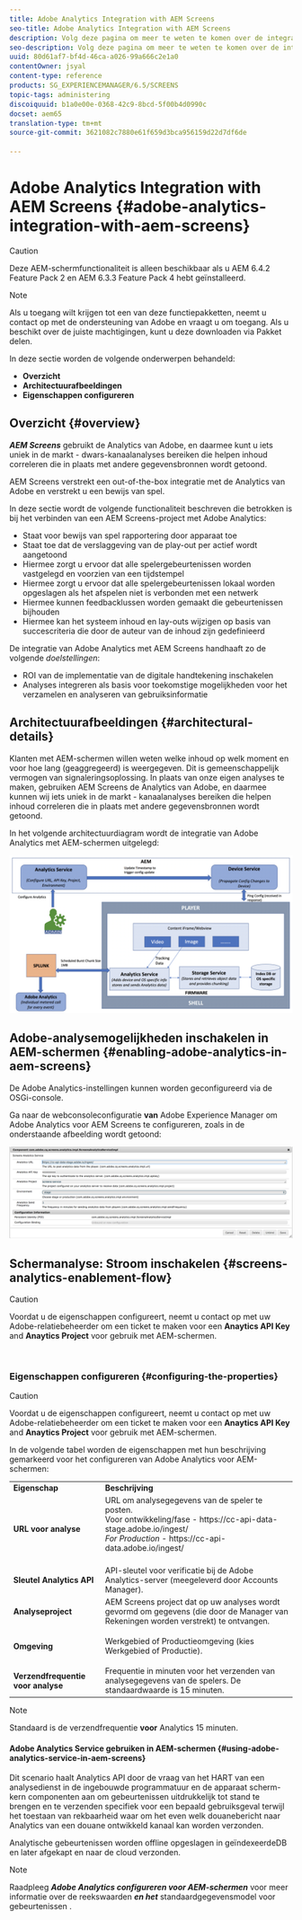 ```yaml
---
title: Adobe Analytics Integration with AEM Screens
seo-title: Adobe Analytics Integration with AEM Screens
description: Volg deze pagina om meer te weten te komen over de integratie van AEM-schermen in de box met Adobe Analytics en geeft u een proefdruk van het afspelen.
seo-description: Volg deze pagina om meer te weten te komen over de integratie van AEM-schermen in de box met Adobe Analytics en geeft u een proefdruk van het afspelen.
uuid: 80d61af7-bf4d-46ca-a026-99a666c2e1a0
contentOwner: jsyal
content-type: reference
products: SG_EXPERIENCEMANAGER/6.5/SCREENS
topic-tags: administering
discoiquuid: b1a0e00e-0368-42c9-8bcd-5f00b4d0990c
docset: aem65
translation-type: tm+mt
source-git-commit: 3621082c7880e61f659d3bca956159d22d7df6de

---
```



# Adobe Analytics Integration with AEM Screens {#adobe-analytics-integration-with-aem-screens}

>[!CAUTION]
>
>Deze AEM-schermfunctionaliteit is alleen beschikbaar als u AEM 6.4.2 Feature Pack 2 en AEM 6.3.3 Feature Pack 4 hebt geïnstalleerd.

>[!NOTE]
>Als u toegang wilt krijgen tot een van deze functiepakketten, neemt u contact op met de ondersteuning van Adobe en vraagt u om toegang. Als u beschikt over de juiste machtigingen, kunt u deze downloaden via Pakket delen.

In deze sectie worden de volgende onderwerpen behandeld:

* **Overzicht**
* **Architectuurafbeeldingen**
* **Eigenschappen configureren**

## Overzicht {#overview}

***AEM Screens*** gebruikt de Analytics van Adobe, en daarmee kunt u iets uniek in de markt - dwars-kanaalanalyses bereiken die helpen inhoud correleren die in plaats met andere gegevensbronnen wordt getoond.

AEM Screens verstrekt een out-of-the-box integratie met de Analytics van Adobe en verstrekt u een bewijs van spel.

In deze sectie wordt de volgende functionaliteit beschreven die betrokken is bij het verbinden van een AEM Screens-project met Adobe Analytics:

* Staat voor bewijs van spel rapportering door apparaat toe
* Staat toe dat de verslaggeving van de play-out per actief wordt aangetoond
* Hiermee zorgt u ervoor dat alle spelergebeurtenissen worden vastgelegd en voorzien van een tijdstempel
* Hiermee zorgt u ervoor dat alle spelergebeurtenissen lokaal worden opgeslagen als het afspelen niet is verbonden met een netwerk
* Hiermee kunnen feedbacklussen worden gemaakt die gebeurtenissen bijhouden
* Hiermee kan het systeem inhoud en lay-outs wijzigen op basis van succescriteria die door de auteur van de inhoud zijn gedefinieerd

De integratie van Adobe Analytics met AEM Screens handhaaft zo de volgende *doelstellingen*:

* ROI van de implementatie van de digitale handtekening inschakelen
* Analyses integreren als basis voor toekomstige mogelijkheden voor het verzamelen en analyseren van gebruiksinformatie

## Architectuurafbeeldingen {#architectural-details}

Klanten met AEM-schermen willen weten welke inhoud op welk moment en voor hoe lang (geaggregeerd) is weergegeven. Dit is gemeenschappelijk vermogen van signaleringsoplossing. In plaats van onze eigen analyses te maken, gebruiken AEM Screens de Analytics van Adobe, en daarmee kunnen wij iets uniek in de markt - kanaalanalyses bereiken die helpen inhoud correleren die in plaats met andere gegevensbronnen wordt getoond.

In het volgende architectuurdiagram wordt de integratie van Adobe Analytics met AEM-schermen uitgelegd:

![screen_shot_2018-09-12at85611am](assets/screen_shot_2018-09-12at85611am.png)

## Adobe-analysemogelijkheden inschakelen in AEM-schermen {#enabling-adobe-analytics-in-aem-screens}

De Adobe Analytics-instellingen kunnen worden geconfigureerd via de OSGi-console.

Ga naar de webconsoleconfiguratie **van** Adobe Experience Manager om Adobe Analytics voor AEM Screens te configureren, zoals in de onderstaande afbeelding wordt getoond:

![screen_shot_2018-09-04at25550pm](assets/screen_shot_2018-09-04at25550pm.png)

## Schermanalyse: Stroom inschakelen {#screens-analytics-enablement-flow}

>[!CAUTION]
>
>Voordat u de eigenschappen configureert, neemt u contact op met uw Adobe-relatiebeheerder om een ticket te maken voor een **Anaytics API Key** and **Anaytics Project** voor gebruik met AEM-schermen.

![]()

### Eigenschappen configureren {#configuring-the-properties}

>[!CAUTION]
>
>Voordat u de eigenschappen configureert, neemt u contact op met uw Adobe-relatiebeheerder om een ticket te maken voor een **Anaytics API Key** and **Anaytics Project** voor gebruik met AEM-schermen.

In de volgende tabel worden de eigenschappen met hun beschrijving gemarkeerd voor het configureren van Adobe Analytics voor AEM-schermen:

<table>
 <tbody>
  <tr>
   <td><strong>Eigenschap</strong></td>
   <td><strong>Beschrijving</strong></td>
  </tr>
  <tr>
   <td><strong>URL voor analyse</strong></td>
   <td>URL om analysegegevens van de speler te posten. <br>
   Voor ontwikkeling/fase</em> - https://cc-api-data-stage.adobe.io/ingest/<br /> <em>For Production</em> - https://cc-api-data.adobe.io/ingest/</em><br /> <br /></td>
  </tr>
  <tr>
   <td><strong>Sleutel Analytics API</strong></td>
   <td>API-sleutel voor verificatie bij de Adobe Analytics-server (meegeleverd door Accounts Manager).</td>
  </tr>
  <tr>
   <td><strong>Analyseproject</strong></td>
   <td>AEM Screens project dat op uw analyses wordt gevormd om gegevens (die door de Manager van Rekeningen worden verstrekt) te ontvangen.</td>
  </tr>
  <tr>
   <td><strong>Omgeving</strong></td>
   <td><p>Werkgebied of Productieomgeving (kies Werkgebied of Productie).</p></td>
  </tr>
  <tr>
   <td><strong>Verzendfrequentie voor analyse</strong></td>
   <td>Frequentie in minuten voor het verzenden van analysegegevens van de spelers. De standaardwaarde is 15 minuten.</td>
  </tr>
 </tbody>
</table>

>[!NOTE]
>
>Standaard is de verzendfrequentie **voor** Analytics 15 minuten.

#### Adobe Analytics Service gebruiken in AEM-schermen {#using-adobe-analytics-service-in-aem-screens}

Dit scenario haalt Analytics API door de vraag van het HART van een analysedienst in de ingebouwde programmatuur en de apparaat scherm-kern componenten aan om gebeurtenissen uitdrukkelijk tot stand te brengen en te verzenden specifiek voor een bepaald gebruiksgeval terwijl het toestaan van rekbaarheid waar om het even welk douanebericht naar Analytics van een douane ontwikkeld kanaal kan worden verzonden.

Analytische gebeurtenissen worden offline opgeslagen in geïndexeerdeDB en later afgekapt en naar de cloud verzonden.

>[!NOTE]
>
>Raadpleeg ***Adobe Analytics configureren voor AEM-schermen*** voor meer informatie over de reekswaarden ***en het*** standaardgegevensmodel voor gebeurtenissen **[](configuring-adobe-analytics-aem-screens.md)**.

